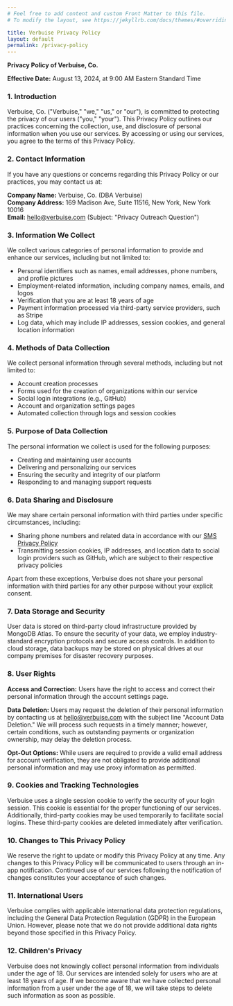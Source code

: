 ```yaml
---
# Feel free to add content and custom Front Matter to this file.
# To modify the layout, see https://jekyllrb.com/docs/themes/#overriding-theme-defaults

title: Verbuise Privacy Policy
layout: default
permalink: /privacy-policy
---
```



**Privacy Policy of Verbuise, Co.**

**Effective Date:** August 13, 2024, at 9:00 AM Eastern Standard Time

### 1. Introduction

Verbuise, Co. ("Verbuise," "we," "us," or "our"), is committed to protecting the privacy of our users ("you," "your"). This Privacy Policy outlines our practices concerning the collection, use, and disclosure of personal information when you use our services. By accessing or using our services, you agree to the terms of this Privacy Policy.

### 2. Contact Information

If you have any questions or concerns regarding this Privacy Policy or our practices, you may contact us at:

**Company Name:** Verbuise, Co. (DBA Verbuise)  
**Company Address:** 169 Madison Ave, Suite 11516, New York, New York 10016  
**Email:** hello@verbuise.com (Subject: "Privacy Outreach Question")

### 3. Information We Collect

We collect various categories of personal information to provide and enhance our services, including but not limited to:

- Personal identifiers such as names, email addresses, phone numbers, and profile pictures
- Employment-related information, including company names, emails, and logos
- Verification that you are at least 18 years of age
- Payment information processed via third-party service providers, such as Stripe
- Log data, which may include IP addresses, session cookies, and general location information

### 4. Methods of Data Collection

We collect personal information through several methods, including but not limited to:

- Account creation processes
- Forms used for the creation of organizations within our service
- Social login integrations (e.g., GitHub)
- Account and organization settings pages
- Automated collection through logs and session cookies

### 5. Purpose of Data Collection

The personal information we collect is used for the following purposes:

- Creating and maintaining user accounts
- Delivering and personalizing our services
- Ensuring the security and integrity of our platform
- Responding to and managing support requests

### 6. Data Sharing and Disclosure

We may share certain personal information with third parties under specific circumstances, including:

- Sharing phone numbers and related data in accordance with our [SMS Privacy Policy](https://www.openphone.com/policies/ORAuyRodRF)
- Transmitting session cookies, IP addresses, and location data to social login providers such as GitHub, which are subject to their respective privacy policies

Apart from these exceptions, Verbuise does not share your personal information with third parties for any other purpose without your explicit consent.

### 7. Data Storage and Security

User data is stored on third-party cloud infrastructure provided by MongoDB Atlas. To ensure the security of your data, we employ industry-standard encryption protocols and secure access controls. In addition to cloud storage, data backups may be stored on physical drives at our company premises for disaster recovery purposes.

### 8. User Rights

**Access and Correction:** Users have the right to access and correct their personal information through the account settings page.

**Data Deletion:** Users may request the deletion of their personal information by contacting us at hello@verbuise.com with the subject line "Account Data Deletion." We will process such requests in a timely manner; however, certain conditions, such as outstanding payments or organization ownership, may delay the deletion process.

**Opt-Out Options:** While users are required to provide a valid email address for account verification, they are not obligated to provide additional personal information and may use proxy information as permitted.

### 9. Cookies and Tracking Technologies

Verbuise uses a single session cookie to verify the security of your login session. This cookie is essential for the proper functioning of our services. Additionally, third-party cookies may be used temporarily to facilitate social logins. These third-party cookies are deleted immediately after verification.

### 10. Changes to This Privacy Policy

We reserve the right to update or modify this Privacy Policy at any time. Any changes to this Privacy Policy will be communicated to users through an in-app notification. Continued use of our services following the notification of changes constitutes your acceptance of such changes.

### 11. International Users

Verbuise complies with applicable international data protection regulations, including the General Data Protection Regulation (GDPR) in the European Union. However, please note that we do not provide additional data rights beyond those specified in this Privacy Policy.

### 12. Children's Privacy

Verbuise does not knowingly collect personal information from individuals under the age of 18. Our services are intended solely for users who are at least 18 years of age. If we become aware that we have collected personal information from a user under the age of 18, we will take steps to delete such information as soon as possible.
